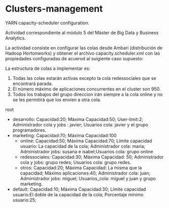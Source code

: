 # Clusters-management

YARN capacity-scheduler configuration.

Actividad correspondiente al módulo 5 del Máster de Big Data y Business Analytics.

La actividad consiste en configurar las colas desde Ambari (distribución de Hadoop Hortonworks) y obtener el archivo capacity.scheduler.xml con las propiedades configuradas de acuerod al suigiente caso supuesto:

La estructura de colas a implementar es:
1. Todas las colas estarán activas excepto la cola redessociales que se encontrará parada.
2. El número máximo de aplicaciones concurrentes en el cluster son 950.
3. Todos los trabajos del grupo direccion irán siempre a la cola online y no se les permitirá que los envíen a otra cola.

root
- desarrollo: Capacidad:20; Máxima Capacidad:50; User-limit:2; Administrador cola y jobs : javier; Usuarios cola: javier y el grupo programadores.
- marketing: Capacidad:70; Máxima Capacidad:100
    - online: Capacidad:50; Máxima Capacidad:70; Límite capacidad usuario: La capacidad de la cola; Administrador cola: maria;         Administrador jobs: susana e isabel;Usuarios cola: grupo online
    - redessociales: Capacidad:30; Máxima Capacidad: 50; Administrador cola y jobs: grupo redes; Usuarios cola: grupo redes.
    - otros: Capacidad:20; Máxima Capacidad: La misma que la capacidad; Máximo aplicaciones:40; Administrador cola: juan; Administrador jobs: miguel; Usuarios_cola: miguel y juan y grupo marketing.
- default: Capacidad:10; Máxima Capacidad:30; Límite capacidad usuario:El doble de la capacidad de la cola; Porcentaje mínimo usuario:25;
